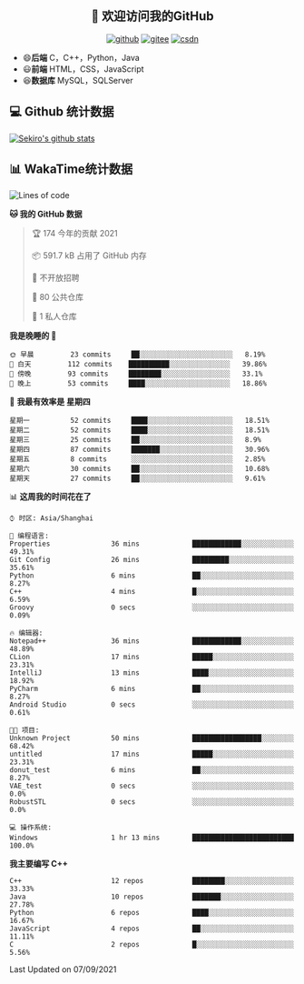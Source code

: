 <h2 align="center">👋 欢迎访问我的GitHub</h2>
<p align="center">
  <a href="https://666wxy666.github.io/"><img src="https://img.shields.io/badge/GitHub-24292e" alt="github"></a>
  <a href="https://gitee.com/wxy_666"><img src="https://img.shields.io/badge/Gitee-fe7300" alt="gitee"></a>
  <a href="https://blog.csdn.net/WXY_666"><img src="https://img.shields.io/badge/CSDN-cf000e" alt="csdn"></a>
</p>

- 😄**后端** C，C++，Python，Java
- 😃**前端** HTML，CSS，JavaScript
- 😆**数据库** MySQL，SQLServer

## 💻 Github 统计数据
[![Sekiro's github stats](https://github-readme-stats.vercel.app/api?username=666WXY666)](https://666wxy666.github.io/)

## 📊 WakaTime统计数据

<!--START_SECTION:waka-->
![Lines of code](https://img.shields.io/badge/%E4%BB%8E%E3%80%8C%E4%BD%A0%E5%A5%BD%E4%B8%96%E7%95%8C%E3%80%8D%E6%88%91%E5%B7%B2%E7%BB%8F%E5%86%99%E4%BA%86-1.7%20million%20%E8%A1%8C%E4%BB%A3%E7%A0%81-blue)

**🐱 我的 GitHub 数据** 

> 🏆 174 今年的贡献 2021
 > 
> 📦 591.7 kB 占用了 GitHub 内存 
 > 
> 🚫 不开放招聘
 > 
> 📜 80 公共仓库 
 > 
> 🔑 1 私人仓库 
 > 
**我是晚睡的 🦉** 

```text
🌞 早晨         23 commits     ██░░░░░░░░░░░░░░░░░░░░░░░   8.19% 
🌆 白天         112 commits    ██████████░░░░░░░░░░░░░░░   39.86% 
🌃 傍晚         93 commits     ████████░░░░░░░░░░░░░░░░░   33.1% 
🌙 晚上         53 commits     ████░░░░░░░░░░░░░░░░░░░░░   18.86%

```
📅 **我最有效率是 星期四** 

```text
星期一          52 commits     ████░░░░░░░░░░░░░░░░░░░░░   18.51% 
星期二          52 commits     ████░░░░░░░░░░░░░░░░░░░░░   18.51% 
星期三          25 commits     ██░░░░░░░░░░░░░░░░░░░░░░░   8.9% 
星期四          87 commits     ███████░░░░░░░░░░░░░░░░░░   30.96% 
星期五          8 commits      ░░░░░░░░░░░░░░░░░░░░░░░░░   2.85% 
星期六          30 commits     ██░░░░░░░░░░░░░░░░░░░░░░░   10.68% 
星期天          27 commits     ██░░░░░░░░░░░░░░░░░░░░░░░   9.61%

```


📊 **这周我的时间花在了** 

```text
⌚︎ 时区: Asia/Shanghai

💬 编程语言: 
Properties               36 mins             ████████████░░░░░░░░░░░░░   49.31% 
Git Config               26 mins             █████████░░░░░░░░░░░░░░░░   35.61% 
Python                   6 mins              ██░░░░░░░░░░░░░░░░░░░░░░░   8.27% 
C++                      4 mins              █░░░░░░░░░░░░░░░░░░░░░░░░   6.59% 
Groovy                   0 secs              ░░░░░░░░░░░░░░░░░░░░░░░░░   0.09%

🔥 编辑器: 
Notepad++                36 mins             ████████████░░░░░░░░░░░░░   48.89% 
CLion                    17 mins             █████░░░░░░░░░░░░░░░░░░░░   23.31% 
IntelliJ                 13 mins             ████░░░░░░░░░░░░░░░░░░░░░   18.92% 
PyCharm                  6 mins              ██░░░░░░░░░░░░░░░░░░░░░░░   8.27% 
Android Studio           0 secs              ░░░░░░░░░░░░░░░░░░░░░░░░░   0.61%

🐱‍💻 项目: 
Unknown Project          50 mins             █████████████████░░░░░░░░   68.42% 
untitled                 17 mins             █████░░░░░░░░░░░░░░░░░░░░   23.31% 
donut_test               6 mins              ██░░░░░░░░░░░░░░░░░░░░░░░   8.27% 
VAE_test                 0 secs              ░░░░░░░░░░░░░░░░░░░░░░░░░   0.0% 
RobustSTL                0 secs              ░░░░░░░░░░░░░░░░░░░░░░░░░   0.0%

💻 操作系统: 
Windows                  1 hr 13 mins        █████████████████████████   100.0%

```

**我主要编写 C++** 

```text
C++                      12 repos            ████████░░░░░░░░░░░░░░░░░   33.33% 
Java                     10 repos            ███████░░░░░░░░░░░░░░░░░░   27.78% 
Python                   6 repos             ████░░░░░░░░░░░░░░░░░░░░░   16.67% 
JavaScript               4 repos             ██░░░░░░░░░░░░░░░░░░░░░░░   11.11% 
C                        2 repos             █░░░░░░░░░░░░░░░░░░░░░░░░   5.56%

```



 Last Updated on 07/09/2021
<!--END_SECTION:waka-->

<!--
**666WXY666/666WXY666** is a ✨ _special_ ✨ repository because its `README.md` (this file) appears on your GitHub profile.

Here are some ideas to get you started:

- 🔭 I’m currently working on ...
- 🌱 I’m currently learning ...
- 👯 I’m looking to collaborate on ...
- 🤔 I’m looking for help with ...
- 💬 Ask me about ...
- 📫 How to reach me: ...
- 😄 Pronouns: ...
- ⚡ Fun fact: ...
-->
